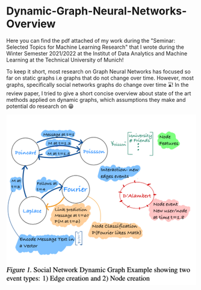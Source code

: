 # Dynamic-Graph-Neural-Networks-Overview
Here you can find the pdf attached of my work during the "Seminar: Selected Topics for Machine Learning Research" that I wrote during the Winter Semester 2021/2022 at the Institut of  Data Analytics and Machine Learning at the Technical University of Munich!

To keep it short, most research on Graph Neural Networks has focused so far on static graphs i.e graphs that do not change over time. However, most graphs, specifically social networks graphs do change over time ⌛️! In the review paper, I tried to give a short concise overview about state of the art methods applied on dynamic graphs, which assumptions they make and potential do research on 😁

![dynamichraph figure](/images/dynamic_graph_fig.png)
